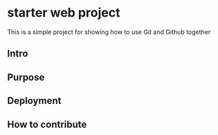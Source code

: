 # starter web project
This is a simple project for 
showing how to use Git and Github together
## Intro
## Purpose
## Deployment
## How to contribute